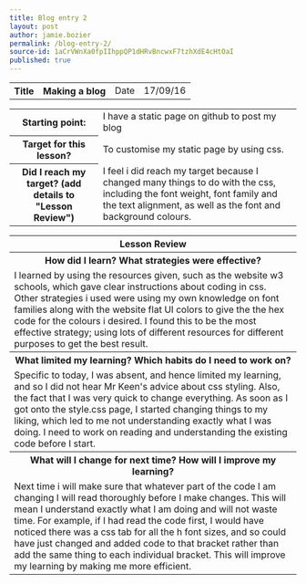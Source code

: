 ```yaml
---
title: Blog entry 2
layout: post
author: jamie.bozier
permalink: /blog-entry-2/
source-id: 1aCrVWnXa0fpIIhppQP1dHRvBncwxF7tzhXdE4cHtOaI
published: true
---
```

<table>
  <tr>
    <th>Title</th>
    <th>Making a blog</th>
    <td>Date</td>
    <td>17/09/16</td>
  </tr>
</table>


<table>
  <tr>
    <th>Starting point:</th>
    <td>I have a static page on github to post my blog</td>
  </tr>
  <tr>
    <th>Target for this lesson?</th>
    <td>To customise my static page by using css.</td>
  </tr>
  <tr>
    <th>Did I reach my target? 
(add details to "Lesson Review")</th>
    <td> I feel i did reach my target because I changed many things to do with the css, including the font weight, font family and the text alignment, as well as the font and background colours.</td>
  </tr>
</table>


<table>
  <tr>
    <th>Lesson Review</th>
  </tr>
  <tr>
    <th>How did I learn? What strategies were effective? </th>
  </tr>
  <tr>
    <td>I learned by using the resources given, such as the website w3 schools, which gave clear instructions about coding in css. Other strategies i used were using my own knowledge on font families along with the website flat UI colors to give the the hex code for the colours i desired. I found this to be the most effective strategy; using lots of different resources for different purposes to get the best result.</td>
  </tr>
  <tr>
    <th>What limited my learning? Which habits do I need to work on? </th>
  </tr>
  <tr>
    <td>Specific to today, I was absent, and hence limited my learning, and so I did not hear Mr Keen's advice about css styling. Also, the fact that I was very quick to change everything. As soon as I got onto the style.css page,  I started changing things to my liking, which led to me not understanding exactly what I was doing. I need to work on reading and understanding the existing code before I start.</td>
  </tr>
  <tr>
    <th>What will I change for next time? How will I improve my learning?</th>
  </tr>
  <tr>
    <td>Next time i will make sure that whatever part of the code I am changing I will read thoroughly before I make changes. This will mean I understand exactly what I am doing and will not waste time. For example, if I had read the code first, I would have noticed there was a css tab for all the h font sizes, and so could have just changed and added code to that bracket rather than add the same thing to each individual bracket. This will improve my learning by making me more efficient.</td>
  </tr>
</table>


